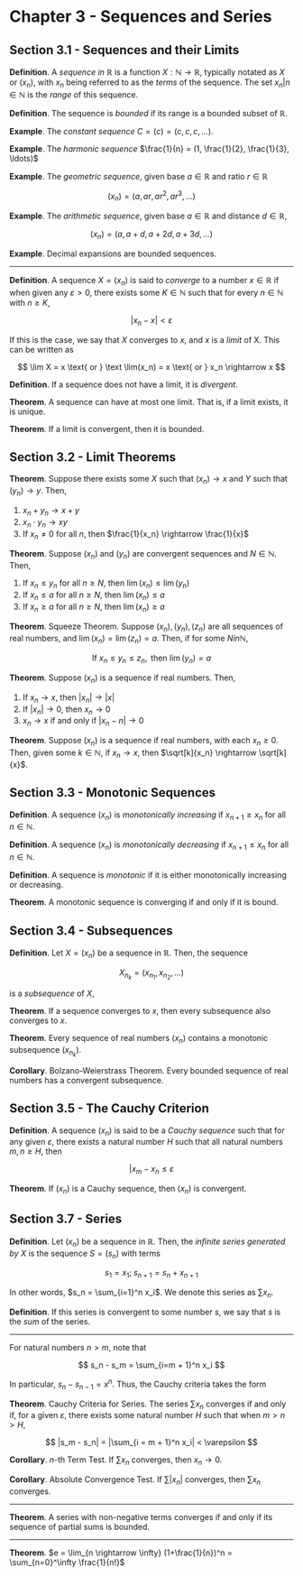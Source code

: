 # Chapter 3 - Sequences and Series

## Section 3.1 - Sequences and their Limits

**Definition**. A *sequence in $\mathbb{R}$* is a function $X: \mathbb{N} \rightarrow \mathbb{R}$, typically notated as $X$ or $(x_n)$, with $x_n$ being referred to as the *terms* of the sequence. The set ${x_n | n \in \mathbb{N}}$ is the *range* of this sequence.

**Definition**. The sequence is *bounded* if its range is a bounded subset of $\mathbb{R}$.

**Example**. The *constant sequence* $C = (c) = (c, c, c, \ldots)$.

**Example**. The *harmonic sequence* $\frac{1}{n} = (1, \frac{1}{2}, \frac{1}{3}, \ldots)$

**Example**. The *geometric sequence*, given base $a \in \mathbb{R}$ and ratio $r \in \mathbb{R}$

$$
(x_n) = (a, ar,  ar^2, ar^3, \ldots)
$$

**Example**. The *arithmetic sequence*, given base $a \in \mathbb{R}$ and distance $d \in \mathbb{R}$,

$$
(x_n) = (a, a + d, a + 2d, a + 3d, \ldots)
$$

**Example**. Decimal expansions are bounded sequences.

---

**Definition**. A sequence $X = (x_n)$ is said to *converge* to a number $x \in \mathbb{R}$ if when given any $\varepsilon > 0$, there exists some $K \in \mathbb{N}$ such that for every $n \in \mathbb{N}$ with $n \geq K$,

$$
|x_n - x| < \varepsilon
$$

If this is the case, we say that $X$ converges to  $x$, and $x$ is a *limit* of X. This can be written as

$$
\lim X = x \text{ or } \text \lim(x_n) = x \text{ or }  x_n \rightarrow x
$$

**Definition**. If a sequence does not have a limit, it is *divergent*.

**Theorem**. A sequence can have at most one limit. That is, if a limit exists, it is unique.

**Theorem**. If a limit is convergent, then it is bounded.

## Section 3.2 - Limit Theorems

**Theorem**. Suppose there exists some $X$ such that $(x_n) \rightarrow x$ and $Y$ such that $(y_n) \rightarrow y$. Then,

1. $x_n + y_n \rightarrow x + y$
2. $x_n \cdot y_n \rightarrow xy$
3. If $x_n \neq 0$ for all $n$, then $\frac{1}{x_n} \rightarrow \frac{1}{x}$

**Theorem**. Suppose $(x_n)$ and $(y_n)$ are convergent sequences and $N \in \mathbb{N}$. Then,

1. If $x_n \leq y_n$ for all $n \geq N$, then $\lim(x_n) \leq \lim(y_n)$
2. If $x_n \leq a$ for all $n \geq N$, then $\lim(x_n) \leq a$
3. If $x_n \geq a$ for all $n \geq N$, then $\lim(x_n) \geq a$

**Theorem**. Squeeze Theorem. Suppose $(x_n), (y_n), (z_n)$ are all sequences of real numbers, and $\lim(x_n) = \lim(z_n) = a$. Then, if for some $N in \mathbb{N}$,

$$
\text{If } x_n \leq y_n \leq z_n, \text{ then } \lim(y_n) = a
$$

**Theorem**. Suppose $(x_n)$ is a sequence if real numbers. Then,

1. If $x_n \rightarrow x$, then $|x_n| \rightarrow |x|$
2. If $|x_n| \rightarrow 0$, then $x_n \rightarrow 0$
3. $x_n \rightarrow x$ if and only if $|x_n - n| \rightarrow 0$

**Theorem**. Suppose $(x_n)$ is a sequence if real numbers, with each $x_n \geq 0$. Then, given some $k \in \mathbb{N}$, if $x_n \rightarrow x$, then $\sqrt[k]{x_n} \rightarrow \sqrt[k]{x}$.

## Section 3.3 - Monotonic Sequences

**Definition**. A sequence $(x_n)$ is *monotonically increasing* if $x_{n+1} \geq x_n$ for all $n \in \mathbb{N}$.

**Definition**. A sequence $(x_n)$ is *monotonically decreasing* if $x_{n+1} \leq x_n$ for all $n \in \mathbb{N}$.

**Definition**. A sequence is *monotonic* if it is either monotonically increasing or decreasing.

**Theorem**. A monotonic sequence is converging if and only if it is bound.

## Section 3.4 - Subsequences

**Definition**. Let $X = (x_n)$ be a sequence in $\mathbb{R}$. Then, the sequence

$$
X_{n_k} = (x_{n_1}, x_{n_2}, \ldots)
$$

is a *subsequence* of $X$,

**Theorem**. If a sequence converges to $x$, then every subsequence also converges to $x$.

**Theorem**. Every sequence of real numbers $(x_n)$ contains a monotonic subsequence $(x_{n_k})$.

**Corollary**. Bolzano-Weierstrass Theorem. Every bounded sequence of real numbers has a convergent subsequence.

## Section 3.5 - The Cauchy Criterion

**Definition**. A sequence $(x_n)$ is said to be a *Cauchy sequence* such that for any given $\varepsilon$, there exists a natural number $H$ such that all natural numbers $m, n \geq H$, then

$$|x_m - x_n \leq \varepsilon$$

**Theorem**. If $(x_n)$ is a Cauchy sequence, then $(x_n)$ is convergent.

## Section 3.7 - Series

**Definition**. Let $(x_n)$ be a sequence in $\mathbb{R}$. Then, the *infinite series generated by $X$* is the sequence $S = (s_n)$ with terms

$$
s_1 = x_1; \; s_{n+1} = s_n + x_{n+1}
$$

In other words, $s_n = \sum_{i=1}^n x_i$. We denote this series as $\sum x_n$.

**Definition**. If this series is convergent to some number $s$, we say that $s$ is the *sum* of the series.

---

For natural numbers $n > m$, note that

$$
s_n - s_m = \sum_{i=m + 1}^n x_i
$$

In particular, $s_n - s_{n - 1} = x^n$. Thus, the Cauchy criteria takes the form

**Theorem**. Cauchy Criteria for Series. The series $\sum x_n$ converges if and only if, for a given $\varepsilon$, there exists some natural number $H$ such that when $m > n > H$,

$$
|s_m - s_n| = |\sum_{i = m + 1}^n x_i| < \varepsilon
$$

**Corollary**. $n$-th Term Test. If $\sum x_n$ converges, then $x_n \rightarrow 0$.

**Corollary**. Absolute Convergence Test. If $\sum |x_n|$ converges, then $\sum x_n$ converges.

---

**Theorem**. A series with non-negative terms converges if and only if its sequence of partial sums is bounded.

---

**Theorem**. $e = \lim_{n \rightarrow \infty} (1+\frac{1}{n})^n = \sum_{n=0}^\infty \frac{1}{n!}$
